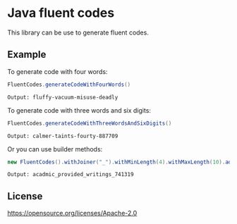 # Java fluent codes

This library can be use to generate fluent codes.

## Example

To generate code with four words:

```java
FluentCodes.generateCodeWithFourWords()
```
```text
Output: fluffy-vacuum-misuse-deadly
```

To generate code with three words and six digits:

```java
FluentCodes.generateCodeWithThreeWordsAndSixDigits()
```
```text
Output: calmer-taints-fourty-887709
```
Or you can use builder methods:

```java
new FluentCodes().withJoiner("_").withMinLength(4).withMaxLength(10).adjective().verb().noun().sixDigits().toString()
```
```text
Output: acadmic_provided_writings_741319
```


## License

https://opensource.org/licenses/Apache-2.0